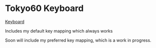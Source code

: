 # Tokyo60 Keyboard

[Keyboard](https://www.massdrop.com/buy/massdrop-x-tokyo-keyboard-tokyo60-keyboard-kit)

Includes my default key mapping which always works

Soon will include my preferred key mapping, which is a work in progress.
